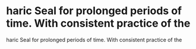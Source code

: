 # haric Seal for prolonged periods of time. With consistent practice of the

haric Seal for prolonged periods of time. With consistent practice of the